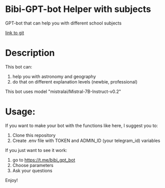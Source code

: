 # Bibi-GPT-bot Helper with subjects
GPT-bot that can help you with different school subjects

[link to git](https://github.com/NikkyBricky/Bibi-GPT-bot.git)
# Description
This bot can:
1. help you with astronomy and geography
2. do that on different explanation levels (newbie, professional)

This bot uses model "mistralai/Mistral-7B-Instruct-v0.2" 
# Usage:
If you want to make your bot with the functions like here, I suggest you to:
 1. Clone this repository
 2. Create .env file with TOKEN and ADMIN_ID (your telegram_id) variables

If you just want to see it work:
 1. go to https://t.me/bibi_gpt_bot
 2. Choose parameters 
 3. Ask your questions

Enjoy!